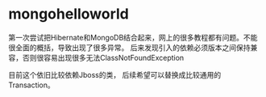 # mongohelloworld

第一次尝试把Hibernate和MongoDB结合起来，网上的很多教程都有问题。不能很全面的概括，导致出现了很多异常。
后来发现引入的依赖必须版本之间保持兼容，否则很容易出现很多无法ClassNotFoundException

目前这个依旧比较依赖Jboss的类， 后续希望可以替换成比较通用的Transaction。
